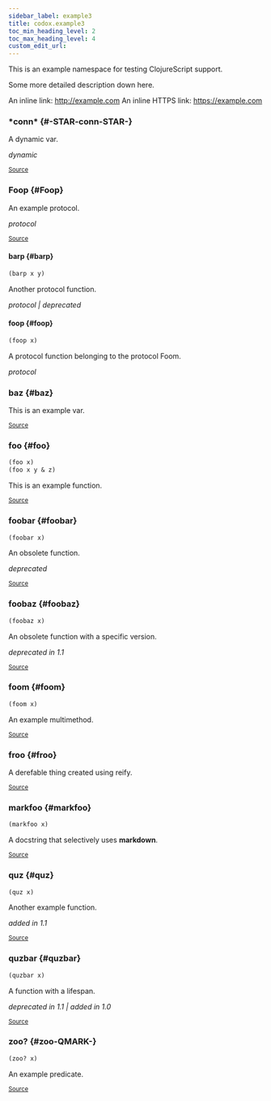 ```yaml
---
sidebar_label: example3
title: codox.example3
toc_min_heading_level: 2
toc_max_heading_level: 4
custom_edit_url:
---
```


This is an example namespace for testing ClojureScript support.

  Some more detailed description down here.

  An inline link: http://example.com
  An inline HTTPS link: https://example.com




### \*conn\* {#-STAR-conn-STAR-}


A dynamic var.

*dynamic*

<p><sub><a href="/blob/master/test-projects/codox/example/src/clojure/codox/example3.cljs#L60-L62">Source</a></sub></p>

### Foop {#Foop}


An example protocol.

*protocol*

<p><sub><a href="/blob/master/test-projects/codox/example/src/clojure/codox/example3.cljs#L43-L46">Source</a></sub></p>

#### barp {#barp}
``` clojure
(barp x y)
```


Another protocol function.

*protocol | deprecated*


#### foop {#foop}
``` clojure
(foop x)
```


A protocol function belonging to the protocol Foom.

*protocol*


### baz {#baz}


This is an example var.
<p><sub><a href="/blob/master/test-projects/codox/example/src/clojure/codox/example3.cljs#L15-L17">Source</a></sub></p>

### foo {#foo}
``` clojure
(foo x)
(foo x y & z)
```


This is an example function.
<p><sub><a href="/blob/master/test-projects/codox/example/src/clojure/codox/example3.cljs#L10-L13">Source</a></sub></p>

### foobar {#foobar}
``` clojure
(foobar x)
```


An obsolete function.

*deprecated*

<p><sub><a href="/blob/master/test-projects/codox/example/src/clojure/codox/example3.cljs#L28-L31">Source</a></sub></p>

### foobaz {#foobaz}
``` clojure
(foobaz x)
```


An obsolete function with a specific version.

*deprecated in 1.1*

<p><sub><a href="/blob/master/test-projects/codox/example/src/clojure/codox/example3.cljs#L33-L36">Source</a></sub></p>

### foom {#foom}
``` clojure
(foom x)
```


An example multimethod.
<p><sub><a href="/blob/master/test-projects/codox/example/src/clojure/codox/example3.cljs#L48-L51">Source</a></sub></p>

### froo {#froo}


A derefable thing created using reify.
<p><sub><a href="/blob/master/test-projects/codox/example/src/clojure/codox/example3.cljs#L64-L67">Source</a></sub></p>

### markfoo {#markfoo}
``` clojure
(markfoo x)
```


A docstring that selectively uses **markdown**.
<p><sub><a href="/blob/master/test-projects/codox/example/src/clojure/codox/example3.cljs#L55-L58">Source</a></sub></p>

### quz {#quz}
``` clojure
(quz x)
```


Another example function.

*added in 1.1*

<p><sub><a href="/blob/master/test-projects/codox/example/src/clojure/codox/example3.cljs#L23-L26">Source</a></sub></p>

### quzbar {#quzbar}
``` clojure
(quzbar x)
```


A function with a lifespan.

*deprecated in 1.1 | added in 1.0*

<p><sub><a href="/blob/master/test-projects/codox/example/src/clojure/codox/example3.cljs#L38-L41">Source</a></sub></p>

### zoo? {#zoo-QMARK-}
``` clojure
(zoo? x)
```


An example predicate.
<p><sub><a href="/blob/master/test-projects/codox/example/src/clojure/codox/example3.cljs#L19-L21">Source</a></sub></p>
